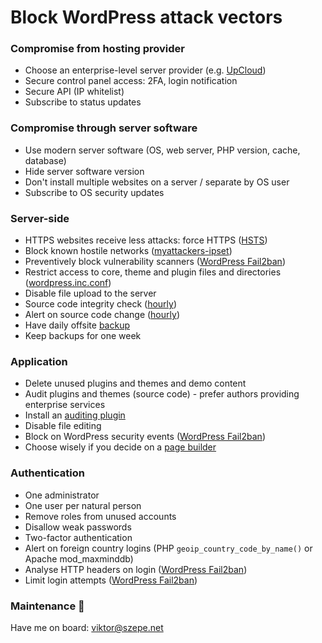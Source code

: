 # Block WordPress attack vectors

### Compromise from hosting provider

- Choose an enterprise-level server provider (e.g. [UpCloud](https://www.upcloud.com/register/?promo=U29Q8S))
- Secure control panel access: 2FA, login notification
- Secure API (IP whitelist)
- Subscribe to status updates

### Compromise through server software

- Use modern server software (OS, web server, PHP version, cache, database)
- Hide server software version
- Don't install multiple websites on a server / separate by OS user
- Subscribe to OS security updates

### Server-side

- HTTPS websites receive less attacks: force HTTPS ([HSTS](https://developer.mozilla.org/en-US/docs/Web/HTTP/Headers/Strict-Transport-Security))
- Block known hostile networks ([myattackers-ipset](https://github.com/szepeviktor/debian-server-tools/tree/master/security/myattackers-ipsets))
- Preventively block vulnerability scanners ([WordPress Fail2ban](https://github.com/szepeviktor/wordpress-fail2ban))
- Restrict access to core, theme and plugin files and directories ([wordpress.inc.conf](/webserver/apache-conf-available/wordpress.inc.conf))
- Disable file upload to the server
- Source code integrity check ([hourly](https://github.com/szepeviktor/debian-server-tools/blob/master/monitoring/tripwire-fake.sh))
- Alert on source code change ([hourly](https://github.com/szepeviktor/debian-server-tools/blob/master/monitoring/siteprotection.sh))
- Have daily offsite [backup](https://github.com/szepeviktor/debian-server-tools/tree/master/backup)
- Keep backups for one week

### Application

- Delete unused plugins and themes and demo content
- Audit plugins and themes (source code) - prefer authors providing enterprise services
- Install an [auditing plugin](https://wordpress.org/plugins/wp-user-activity/)
- Disable file editing
- Block on WordPress security events ([WordPress Fail2ban](https://github.com/szepeviktor/wordpress-fail2ban))
- Choose wisely if you decide on a [page builder](https://www.wpbeaverbuilder.com/)

### Authentication

- One administrator
- One user per natural person
- Remove roles from unused accounts
- Disallow weak passwords
- Two-factor authentication
- Alert on foreign country logins (PHP `geoip_country_code_by_name()` or Apache mod_maxminddb)
- Analyse HTTP headers on login ([WordPress Fail2ban](https://github.com/szepeviktor/wordpress-fail2ban))
- Limit login attempts ([WordPress Fail2ban](https://github.com/szepeviktor/wordpress-fail2ban))

### Maintenance :wrench:

Have me on board: viktor@szepe.net
